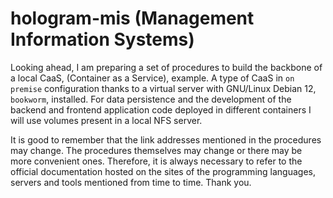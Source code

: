 # hologram-mis (Management Information Systems)

Looking ahead, I am preparing a set of procedures to build the backbone of a local CaaS, (Container as a Service), example.
A type of CaaS in `on premise` configuration thanks to a virtual server with GNU/Linux Debian 12, `bookworm`, installed.
For data persistence and the development of the backend and frontend application code deployed in different containers I will use volumes present in a local NFS server.

It is good to remember that the link addresses mentioned in the procedures may change.
The procedures themselves may change or there may be more convenient ones.
Therefore, it is always necessary to refer to the official documentation hosted on the sites of the programming languages, servers and tools mentioned from time to time.
Thank you.
